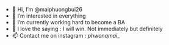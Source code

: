 - 👋 Hi, I’m @maiphuongbui26
- 👀 I’m interested in everything 
- 🌱 I’m currently working hard to become a BA 
- 💞️ I love the saying : I will win. Not immediately but definitely
- 📫 Contact me on instagram : _phwonqmai__

<!---
maiphuongbui26/maiphuongbui26 is a ✨ special ✨ repository because its `README.md` (this file) appears on your GitHub profile.
You can click the Preview link to take a look at your changes.
--->
